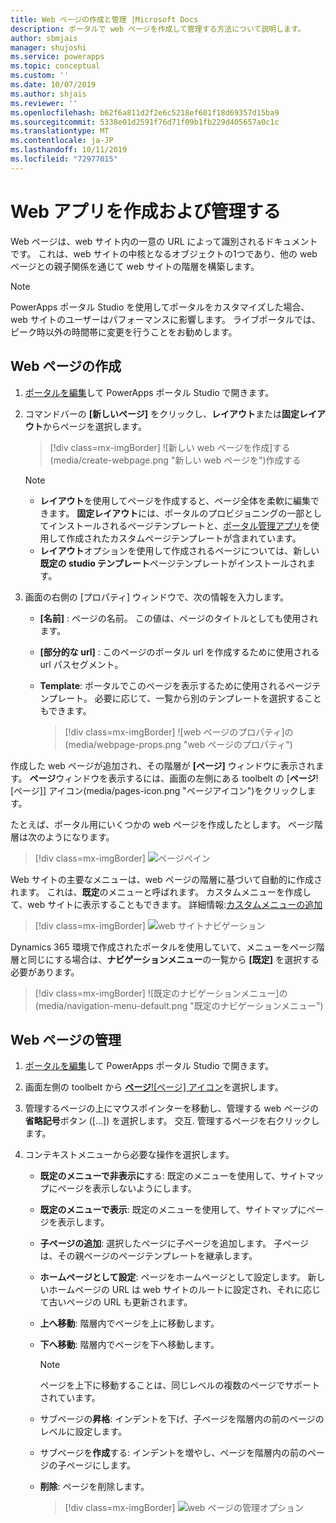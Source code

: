 ```yaml
---
title: Web ページの作成と管理 |Microsoft Docs
description: ポータルで web ページを作成して管理する方法について説明します。
author: sbmjais
manager: shujoshi
ms.service: powerapps
ms.topic: conceptual
ms.custom: ''
ms.date: 10/07/2019
ms.author: shjais
ms.reviewer: ''
ms.openlocfilehash: b62f6a811d2f2e6c5218ef601f18d69357d15ba9
ms.sourcegitcommit: 5338e01d2591f76d71f09b1fb229d405657a0c1c
ms.translationtype: MT
ms.contentlocale: ja-JP
ms.lasthandoff: 10/11/2019
ms.locfileid: "72977015"
---
```

# <a name="create-and-manage-webpages"></a>Web アプリを作成および管理する

Web ページは、web サイト内の一意の URL によって識別されるドキュメントです。 これは、web サイトの中核となるオブジェクトの1つであり、他の web ページとの親子関係を通じて web サイトの階層を構築します。

> [!NOTE]
> PowerApps ポータル Studio を使用してポータルをカスタマイズした場合、web サイトのユーザーはパフォーマンスに影響します。 ライブポータルでは、ピーク時以外の時間帯に変更を行うことをお勧めします。

## <a name="create-webpage"></a>Web ページの作成

1.  [ポータルを編集](manage-existing-portals.md#edit)して PowerApps ポータル Studio で開きます。  

2.  コマンドバーの **[新しいページ]** をクリックし、**レイアウト**または**固定レイアウト**からページを選択します。

    > [!div class=mx-imgBorder]
    > ![新しい web ページを作成]する(media/create-webpage.png "新しい web ページを")作成する

    > [!NOTE]
    > - **レイアウト**を使用してページを作成すると、ページ全体を柔軟に編集できます。 **固定レイアウト**には、ポータルのプロビジョニングの一部としてインストールされるページテンプレートと、[ポータル管理アプリ](configure/configure-portal.md)を使用して作成されたカスタムページテンプレートが含まれています。
    > - **レイアウト**オプションを使用して作成されるページについては、新しい**既定の studio テンプレート**ページテンプレートがインストールされます。

3.  画面の右側の [プロパティ] ウィンドウで、次の情報を入力します。

    - **[名前]** : ページの名前。 この値は、ページのタイトルとしても使用されます。

    - **[部分的な url]** : このページのポータル url を作成するために使用される url パスセグメント。

    - **Template**: ポータルでこのページを表示するために使用されるページテンプレート。 必要に応じて、一覧から別のテンプレートを選択することもできます。

        > [!div class=mx-imgBorder]
        > ![web ページのプロパティ]の(media/webpage-props.png "web ページのプロパティ")

作成した web ページが追加され、その階層が **[ページ]** ウィンドウに表示されます。 **ページ**ウィンドウを表示するには、画面の左側にある toolbelt の [**ページ**![ページ]] アイコン(media/pages-icon.png "ページアイコン")をクリックします。  

たとえば、ポータル用にいくつかの web ページを作成したとします。 ページ階層は次のようになります。

> [!div class=mx-imgBorder]
> ![ページペイン](media/pages-pane.png "ページのウィンドウ")  

Web サイトの主要なメニューは、web ページの階層に基づいて自動的に作成されます。 これは、**既定**のメニューと呼ばれます。 カスタムメニューを作成して、web サイトに表示することもできます。 詳細情報:[カスタムメニューの追加](compose-page.md#add-a-custom-menu)

> [!div class=mx-imgBorder]
> ![web サイトナビゲーション](media/website-navigation.png "web サイトのナビゲーション")

Dynamics 365 環境で作成されたポータルを使用していて、メニューをページ階層と同じにする場合は、**ナビゲーションメニュー**の一覧から **[既定]** を選択する必要があります。

> [!div class=mx-imgBorder]
> ![既定のナビゲーションメニュー]の(media/navigation-menu-default.png "既定のナビゲーションメニュー")

## <a name="manage-webpage"></a>Web ページの管理

1.  [ポータルを編集](manage-existing-portals.md#edit)して PowerApps ポータル Studio で開きます。  

2.  画面左側の toolbelt から [**ページ**![ページ] アイコン](media/pages-icon.png "ページアイコン")を選択します。  

3.  管理するページの上にマウスポインターを移動し、管理する web ページの**省略記号**ボタン ([...]) を選択します。 交互. 管理するページを右クリックします。

4.  コンテキストメニューから必要な操作を選択します。

    - **既定のメニューで非表示に**する: 既定のメニューを使用して、サイトマップにページを表示しないようにします。

    - **既定のメニューで表示**: 既定のメニューを使用して、サイトマップにページを表示します。

    - **子ページの追加**: 選択したページに子ページを追加します。 子ページは、その親ページのページテンプレートを継承します。

    - **ホームページとして設定**: ページをホームページとして設定します。 新しいホームページの URL は web サイトのルートに設定され、それに応じて古いページの URL も更新されます。

    - **上へ移動**: 階層内でページを上に移動します。

    - **下へ移動**: 階層内でページを下へ移動します。

        > [!NOTE]
        > ページを上下に移動することは、同じレベルの複数のページでサポートされています。

    - サブページの**昇格**: インデントを下げ、子ページを階層内の前のページのレベルに設定します。

    - サブページを**作成**する: インデントを増やし、ページを階層内の前のページの子ページにします。

    - **削除**: ページを削除します。

        > [!div class=mx-imgBorder]
        > ![web ページの管理オプション](media/webpage-manage-options.png "web ページの管理オプション")  





